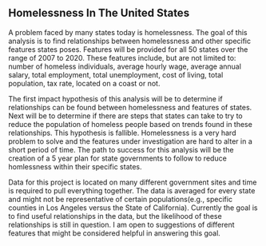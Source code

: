 ## Homelessness In The United States

A problem faced by many states today is homelessness. The goal of this analysis is to find relationships between homelessness and other specific features states poses. Features will be provided for all 50 states over the range of 2007 to 2020. These features include, but are not limited to: number of homeless individuals, average hourly wage, average annual salary, total employment, total unemployment, cost of living, total population, tax rate, located on a coast or not. 

The first impact hypothesis of this analysis will be to determine if relationships can be found between homelessness and features of states. Next will be to determine if there are steps that states can take to try to reduce the population of homeless people based on trends found in these relationships. This hypothesis is fallible. Homelessness is a very hard problem to solve and the features under investigation are hard to alter in a short period of time. The path to success for this analysis will be the creation of a 5 year plan for state governments to follow to reduce homlessness within their specific states. 

Data for this project is located on many different government sites and time is required to pull everything together. The data is averaged for every state and might not be representative of certain populations(e.g., specific counties in Los Angeles versus the State of California). Currently the goal is to find useful relationships in the data, but the likelihood of these relationships is still in question. I am open to suggestions of different features that might be considered helpful in answering this goal.
